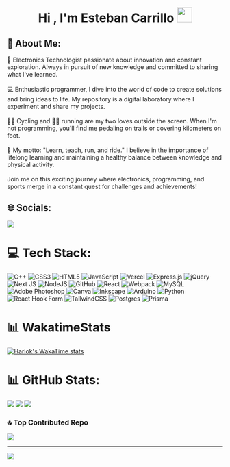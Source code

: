 <h1 align="center"><b>Hi , I'm Esteban Carrillo </b><img src="https://media.giphy.com/media/hvRJCLFzcasrR4ia7z/giphy.gif" width="35"></h1>

## 💫 About Me:
🔌 Electronics Technologist passionate about innovation and constant exploration. Always in pursuit of new knowledge and committed to sharing what I've learned.<br/><br/>
💻 Enthusiastic programmer, I dive into the world of code to create solutions and bring ideas to life. My repository is a digital laboratory where I experiment and share my projects.<br/><br/>
🚴‍♂️ Cycling and 🏃‍♂️ running are my two loves outside the screen. When I'm not programming, you'll find me pedaling on trails or covering kilometers on foot.<br/><br/>
🌱 My motto: "Learn, teach, run, and ride." I believe in the importance of lifelong learning and maintaining a healthy balance between knowledge and physical activity.<br/><br/>
Join me on this exciting journey where electronics, programming, and sports merge in a constant quest for challenges and achievements!

## 🌐 Socials:

<a href= "https://instagram.com/estebanc096">
    <img src="https://img.shields.io/badge/Instagram-%23E4405F.svg?style=for-the-badge&logo=Instagram&logoColor=white">
</a>

# 💻 Tech Stack:
![C++](https://img.shields.io/badge/c++-%2300599C.svg?style=for-the-badge&logo=c%2B%2B&logoColor=white) ![CSS3](https://img.shields.io/badge/css3-%231572B6.svg?style=for-the-badge&logo=css3&logoColor=white) ![HTML5](https://img.shields.io/badge/html5-%23E34F26.svg?style=for-the-badge&logo=html5&logoColor=white) ![JavaScript](https://img.shields.io/badge/javascript-%23323330.svg?style=for-the-badge&logo=javascript&logoColor=%23F7DF1E) ![Vercel](https://img.shields.io/badge/vercel-%23000000.svg?style=for-the-badge&logo=vercel&logoColor=white) ![Express.js](https://img.shields.io/badge/express.js-%23404d59.svg?style=for-the-badge&logo=express&logoColor=%2361DAFB) ![jQuery](https://img.shields.io/badge/jquery-%230769AD.svg?style=for-the-badge&logo=jquery&logoColor=white) ![Next JS](https://img.shields.io/badge/Next-black?style=for-the-badge&logo=next.js&logoColor=white) ![NodeJS](https://img.shields.io/badge/node.js-6DA55F?style=for-the-badge&logo=node.js&logoColor=white) ![GitHub](https://img.shields.io/badge/GitHub-%23121011.svg?style=for-the-badge&logo=github&logoColor=white) ![React](https://img.shields.io/badge/react-%2320232a.svg?style=for-the-badge&logo=react&logoColor=%2361DAFB) ![Webpack](https://img.shields.io/badge/webpack-%238DD6F9.svg?style=for-the-badge&logo=webpack&logoColor=black) ![MySQL](https://img.shields.io/badge/mysql-%2300f.svg?style=for-the-badge&logo=mysql&logoColor=white) ![Adobe Photoshop](https://img.shields.io/badge/adobephotoshop-%2331A8FF.svg?style=for-the-badge&logo=adobephotoshop&logoColor=white) ![Canva](https://img.shields.io/badge/Canva-%2300C4CC.svg?style=for-the-badge&logo=Canva&logoColor=white) ![Inkscape](https://img.shields.io/badge/Inkscape-e0e0e0?style=for-the-badge&logo=inkscape&logoColor=080A13) ![Arduino](https://img.shields.io/badge/-Arduino-00979D?style=for-the-badge&logo=Arduino&logoColor=white) ![Python](https://img.shields.io/badge/python-3670A0?style=for-the-badge&logo=python&logoColor=ffdd54) ![React Hook Form](https://img.shields.io/badge/React%20Hook%20Form-%23EC5990.svg?style=for-the-badge&logo=reacthookform&logoColor=white) ![TailwindCSS](https://img.shields.io/badge/tailwindcss-%2338B2AC.svg?style=for-the-badge&logo=tailwind-css&logoColor=white) ![Postgres](https://img.shields.io/badge/postgres-%23316192.svg?style=for-the-badge&logo=postgresql&logoColor=white) ![Prisma](https://img.shields.io/badge/Prisma-3982CE?style=for-the-badge&logo=Prisma&logoColor=white)

# 📊 WakatimeStats
[![Harlok's WakaTime stats](https://github-readme-stats.vercel.app/api/wakatime?username=EstebanCarrilloG&theme=prussian&layout=compact)](https://github.com/anuraghazra/github-readme-stats)

# 📊 GitHub Stats:
![](https://github-readme-stats.vercel.app/api?username=Estebancarrillog&show_icons=true&theme=prussian)
![](https://github-readme-streak-stats.herokuapp.com/?user=Estebancarrillog&hide_border=false&theme=prussian)
![](https://github-readme-stats.vercel.app/api/top-langs/?username=Estebancarrillog&layout=compact&theme=prussian&hide_border=false&include_all_commits=true&count_private=true&langs_count=10)

### 🔝 Top Contributed Repo
![](https://github-contributor-stats.vercel.app/api?username=Estebancarrillog&limit=5&theme=prussian&combine_all_yearly_contributions=true)

---
[![](https://visitcount.itsvg.in/api?id=Estebancarrillog&icon=0&color=1)](https://visitcount.itsvg.in)

<!-- Proudly created with GPRM ( https://gprm.itsvg.in ) -->
